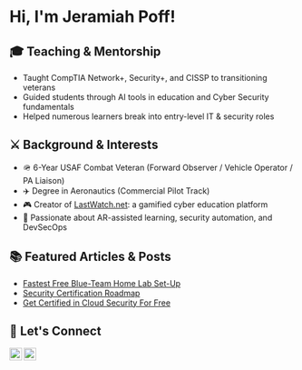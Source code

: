 <h1>Hi, I'm Jeramiah Poff!<br/>

<h2>🎓 Teaching & Mentorship</h2>

- Taught CompTIA Network+, Security+, and CISSP to transitioning veterans
- Guided students through AI tools in education and Cyber Security fundamentals
- Helped numerous learners break into entry-level IT & security roles

<h2>⚔️ Background & Interests</h2>

- 🪖 6-Year USAF Combat Veteran (Forward Observer / Vehicle Operator / PA Liaison)
- ✈️ Degree in Aeronautics (Commercial Pilot Track)
- 🎮 Creator of <a href="https://lastwatch.net">LastWatch.net</a>: a gamified cyber education platform
- 🌄 Passionate about AR-assisted learning, security automation, and DevSecOps

<h2>📚 Featured Articles & Posts</h2>

- [Fastest Free Blue-Team Home Lab Set-Up](https://www.linkedin.com/pulse/fastest-free-blue-team-home-lab-set-up-jeramiah-poff)
- [Security Certification Roadmap](https://www.linkedin.com/posts/jeramiahpoff_certified-information-systems-security-professional-activity-7021427261224468481-hE6X)
- [Get Certified in Cloud Security For Free](https://www.linkedin.com/posts/jeramiahpoff_the-definitive-grc-analyst-master-class-activity-6980108168630599680-hTcJ)

<h2>🤝 Let's Connect</h2>

[<img align="left" alt="LinkedIn" width="22px" src="https://cdn.jsdelivr.net/npm/simple-icons@v3/icons/linkedin.svg" />][linkedin]
[<img align="left" alt="Website" width="22px" src="https://cdn.jsdelivr.net/npm/simple-icons@v3/icons/internetarchive.svg" />][website]

[linkedin]: https://www.linkedin.com/in/jeramiahpoff/
[website]: https://lastwatch.net
